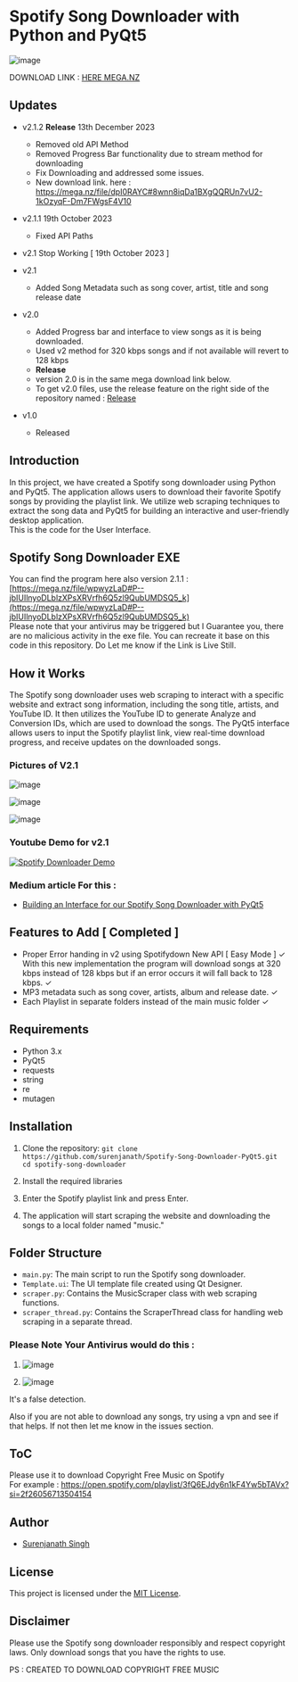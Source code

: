 # Spotify Song Downloader with Python and PyQt5

![image](https://github.com/surenjanath/Spotify-Song-Downloader-PyQt5/assets/42503383/c0d34f74-2545-4b5b-aa3f-de1bc6a33321)

DOWNLOAD LINK : [HERE MEGA.NZ](https://mega.nz/file/dpI0RAYC#8wnn8iqDa1BXgQQRUn7vU2-1kOzyqF-Dm7FWgsF4V10)

## Updates
- v2.1.2 **Release** 13th December 2023
  - Removed old API Method
  - Removed Progress Bar functionality due to stream method for downloading
  - Fix Downloading and addressed some issues.
  - New download link. here : https://mega.nz/file/dpI0RAYC#8wnn8iqDa1BXgQQRUn7vU2-1kOzyqF-Dm7FWgsF4V10
    
- v2.1.1  19th October 2023
  - Fixed API Paths
  
- v2.1 Stop Working [ 19th October 2023 ]
  
- v2.1 
  - Added Song Metadata such as song cover, artist, title and song release date
    
- v2.0
  - Added Progress bar and interface to view songs as it is being downloaded.
  - Used v2 method for 320 kbps songs and if not available will revert to 128 kbps
  - **Release**
  - version 2.0 is in the same mega download link below.
  - To get v2.0 files, use the release feature on the right side of the repository named : [Release](https://github.com/surenjanath/Spotify-Song-Downloader-PyQt5/releases/tag/SpotifyDownloader2.0)
    
- v1.0
  - Released
  
## Introduction

In this project, we have created a Spotify song downloader using Python and PyQt5. The application allows users to download their favorite Spotify songs by providing the playlist link. We utilize web scraping techniques to extract the song data and PyQt5 for building an interactive and user-friendly desktop application.<br>
This is the code for the User Interface.<br>

## Spotify Song Downloader EXE
You can find the program here also version 2.1.1 : [https://mega.nz/file/wpwyzLaD#P--jbIUIlnyoDLblzXPsXRVrfh6Q5zl9QubUMDSQ5_k](https://mega.nz/file/wpwyzLaD#P--jbIUIlnyoDLblzXPsXRVrfh6Q5zl9QubUMDSQ5_k) <br>
Please note that your antivirus may be triggered but I Guarantee you, there are no malicious activity in the exe file. You can recreate it base on this code in this repository.
Do Let me know if the Link is Live Still.

## How it Works

The Spotify song downloader uses web scraping to interact with a specific website and extract song information, including the song title, artists, and YouTube ID. It then utilizes the YouTube ID to generate Analyze and Conversion IDs, which are used to download the songs. The PyQt5 interface allows users to input the Spotify playlist link, view real-time download progress, and receive updates on the downloaded songs.


### Pictures of V2.1
![image](https://github.com/surenjanath/Spotify-Song-Downloader-PyQt5/assets/42503383/ad3d0d23-1005-49c1-b5c4-e8f2ee8f8094)

![image](https://github.com/surenjanath/Spotify-Song-Downloader-PyQt5/assets/42503383/e0bda50b-edea-4651-8d78-0f3c403b59a9)

![image](https://github.com/surenjanath/Spotify-Song-Downloader-PyQt5/assets/42503383/662093f2-fdaa-4cc5-af9a-f2d195f5165d)




### Youtube Demo for v2.1
[![Spotify Downloader Demo](https://img.youtube.com/vi/zVZHIXqoMSU/0.jpg)](https://www.youtube.com/watch?v=zVZHIXqoMSU)



### Medium article For this : 
- [Building an Interface for our Spotify Song Downloader with PyQt5](https://surenjanath.medium.com/building-an-interface-for-our-spotify-song-downloader-with-pyqt5-fa0442909be9)

## Features to Add [ Completed ]

- Proper Error handing in v2 using Spotifydown New API [ Easy Mode ] ✓
  With this new implementation the program will download songs at 320 kbps instead of 128 kbps but if an error occurs it will fall back to 128 kbps. ✓
- MP3 metadata such as song cover, artists, album and release date. ✓
- Each Playlist in separate folders instead of the main music folder ✓
  
## Requirements

- Python 3.x
- PyQt5
- requests
- string
- re
- mutagen

## Installation

1. Clone the repository: `git clone https://github.com/surenjanath/Spotify-Song-Downloader-PyQt5.git 
cd spotify-song-downloader`
2. Install the required libraries

2. Enter the Spotify playlist link and press Enter.

3. The application will start scraping the website and downloading the songs to a local folder named "music."

## Folder Structure

- `main.py`: The main script to run the Spotify song downloader.
- `Template.ui`: The UI template file created using Qt Designer.
- `scraper.py`: Contains the MusicScraper class with web scraping functions.
- `scraper_thread.py`: Contains the ScraperThread class for handling web scraping in a separate thread.


### Please Note Your Antivirus would do this : 
1. ![image](https://github.com/surenjanath/Spotify-Song-Downloader-PyQt5/assets/42503383/aa510f72-07ce-440f-8bf0-0ee2e5d7f192)

2. ![image](https://github.com/surenjanath/Spotify-Song-Downloader-PyQt5/assets/42503383/01b561fe-753a-4af1-85c8-f035ef4282e8)

It's a false detection.

Also if you are not able to download any songs, try using a vpn and see if that helps. If not then let me know in the issues section.

## ToC
Please use it to download Copyright Free Music on Spotify<br/>
For example : https://open.spotify.com/playlist/3fQ6EJdy6n1kF4Yw5bTAVx?si=2f26056713504154

## Author

- [Surenjanath Singh](https://github.com/surenjanath)

## License

This project is licensed under the [MIT License](LICENSE).

## Disclaimer

Please use the Spotify song downloader responsibly and respect copyright laws. Only download songs that you have the rights to use.


PS : CREATED TO DOWNLOAD COPYRIGHT FREE MUSIC
